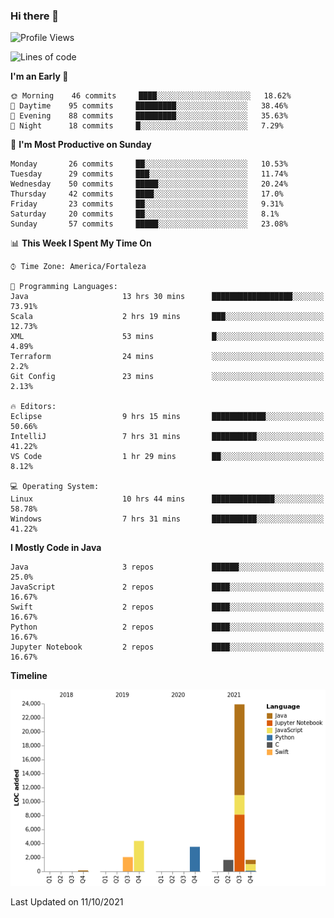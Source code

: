### Hi there 👋

<!--
**samuelpsouza/samuelpsouza** is a ✨ _special_ ✨ repository because its `README.md` (this file) appears on your GitHub profile.

Here are some ideas to get you started:

- 🔭 I’m currently working on ...
- 🌱 I’m currently learning ...
- 👯 I’m looking to collaborate on ...
- 🤔 I’m looking for help with ...
- 💬 Ask me about ...
- 📫 How to reach me: ...
- 😄 Pronouns: ...
- ⚡ Fun fact: ...
-->

<!--START_SECTION:waka-->
![Profile Views](http://img.shields.io/badge/Profile%20Views-0-blue)

![Lines of code](https://img.shields.io/badge/From%20Hello%20World%20I%27ve%20Written-37220%20lines%20of%20code-blue)

**I'm an Early 🐤** 

```text
🌞 Morning    46 commits     ████░░░░░░░░░░░░░░░░░░░░░   18.62% 
🌆 Daytime    95 commits     █████████░░░░░░░░░░░░░░░░   38.46% 
🌃 Evening    88 commits     █████████░░░░░░░░░░░░░░░░   35.63% 
🌙 Night      18 commits     █░░░░░░░░░░░░░░░░░░░░░░░░   7.29%

```
📅 **I'm Most Productive on Sunday** 

```text
Monday       26 commits     ██░░░░░░░░░░░░░░░░░░░░░░░   10.53% 
Tuesday      29 commits     ███░░░░░░░░░░░░░░░░░░░░░░   11.74% 
Wednesday    50 commits     █████░░░░░░░░░░░░░░░░░░░░   20.24% 
Thursday     42 commits     ████░░░░░░░░░░░░░░░░░░░░░   17.0% 
Friday       23 commits     ██░░░░░░░░░░░░░░░░░░░░░░░   9.31% 
Saturday     20 commits     ██░░░░░░░░░░░░░░░░░░░░░░░   8.1% 
Sunday       57 commits     █████░░░░░░░░░░░░░░░░░░░░   23.08%

```


📊 **This Week I Spent My Time On** 

```text
⌚︎ Time Zone: America/Fortaleza

💬 Programming Languages: 
Java                     13 hrs 30 mins      ██████████████████░░░░░░░   73.91% 
Scala                    2 hrs 19 mins       ███░░░░░░░░░░░░░░░░░░░░░░   12.73% 
XML                      53 mins             █░░░░░░░░░░░░░░░░░░░░░░░░   4.89% 
Terraform                24 mins             ░░░░░░░░░░░░░░░░░░░░░░░░░   2.2% 
Git Config               23 mins             ░░░░░░░░░░░░░░░░░░░░░░░░░   2.13%

🔥 Editors: 
Eclipse                  9 hrs 15 mins       ████████████░░░░░░░░░░░░░   50.66% 
IntelliJ                 7 hrs 31 mins       ██████████░░░░░░░░░░░░░░░   41.22% 
VS Code                  1 hr 29 mins        ██░░░░░░░░░░░░░░░░░░░░░░░   8.12%

💻 Operating System: 
Linux                    10 hrs 44 mins      ██████████████░░░░░░░░░░░   58.78% 
Windows                  7 hrs 31 mins       ██████████░░░░░░░░░░░░░░░   41.22%

```

**I Mostly Code in Java** 

```text
Java                     3 repos             ██████░░░░░░░░░░░░░░░░░░░   25.0% 
JavaScript               2 repos             ████░░░░░░░░░░░░░░░░░░░░░   16.67% 
Swift                    2 repos             ████░░░░░░░░░░░░░░░░░░░░░   16.67% 
Python                   2 repos             ████░░░░░░░░░░░░░░░░░░░░░   16.67% 
Jupyter Notebook         2 repos             ████░░░░░░░░░░░░░░░░░░░░░   16.67%

```


**Timeline**

![Chart not found](https://raw.githubusercontent.com/samuelpsouza/samuelpsouza/main/charts/bar_graph.png) 


 Last Updated on 11/10/2021
<!--END_SECTION:waka-->